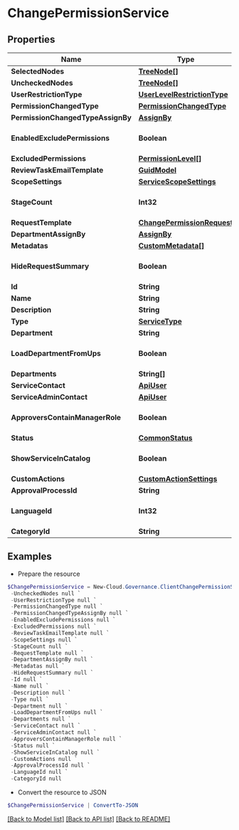 # ChangePermissionService
## Properties

Name | Type | Description | Notes
------------ | ------------- | ------------- | -------------
**SelectedNodes** | [**TreeNode[]**](TreeNode.md) |  | [optional] 
**UncheckedNodes** | [**TreeNode[]**](TreeNode.md) |  | [optional] 
**UserRestrictionType** | [**UserLevelRestrictionType**](UserLevelRestrictionType.md) |  | [optional] 
**PermissionChangedType** | [**PermissionChangedType**](PermissionChangedType.md) |  | [optional] 
**PermissionChangedTypeAssignBy** | [**AssignBy**](AssignBy.md) |  | [optional] 
**EnabledExcludePermissions** | **Boolean** |  | [optional] [default to $false]
**ExcludedPermissions** | [**PermissionLevel[]**](PermissionLevel.md) |  | [optional] 
**ReviewTaskEmailTemplate** | [**GuidModel**](GuidModel.md) |  | [optional] 
**ScopeSettings** | [**ServiceScopeSettings**](ServiceScopeSettings.md) |  | [optional] 
**StageCount** | **Int32** |  | [optional] [default to 0]
**RequestTemplate** | [**ChangePermissionRequest**](ChangePermissionRequest.md) |  | [optional] 
**DepartmentAssignBy** | [**AssignBy**](AssignBy.md) |  | [optional] 
**Metadatas** | [**CustomMetadata[]**](CustomMetadata.md) |  | [optional] 
**HideRequestSummary** | **Boolean** |  | [optional] [default to $false]
**Id** | **String** |  | [optional] 
**Name** | **String** |  | [optional] 
**Description** | **String** |  | [optional] 
**Type** | [**ServiceType**](ServiceType.md) |  | [optional] 
**Department** | **String** |  | [optional] 
**LoadDepartmentFromUps** | **Boolean** |  | [optional] [default to $false]
**Departments** | **String[]** |  | [optional] 
**ServiceContact** | [**ApiUser**](ApiUser.md) |  | [optional] 
**ServiceAdminContact** | [**ApiUser**](ApiUser.md) |  | [optional] 
**ApproversContainManagerRole** | **Boolean** |  | [optional] [default to $false]
**Status** | [**CommonStatus**](CommonStatus.md) |  | [optional] 
**ShowServiceInCatalog** | **Boolean** |  | [optional] [default to $false]
**CustomActions** | [**CustomActionSettings**](CustomActionSettings.md) |  | [optional] 
**ApprovalProcessId** | **String** |  | [optional] 
**LanguageId** | **Int32** |  | [optional] [default to 0]
**CategoryId** | **String** |  | [optional] 

## Examples

- Prepare the resource
```powershell
$ChangePermissionService = New-Cloud.Governance.ClientChangePermissionService  -SelectedNodes null `
 -UncheckedNodes null `
 -UserRestrictionType null `
 -PermissionChangedType null `
 -PermissionChangedTypeAssignBy null `
 -EnabledExcludePermissions null `
 -ExcludedPermissions null `
 -ReviewTaskEmailTemplate null `
 -ScopeSettings null `
 -StageCount null `
 -RequestTemplate null `
 -DepartmentAssignBy null `
 -Metadatas null `
 -HideRequestSummary null `
 -Id null `
 -Name null `
 -Description null `
 -Type null `
 -Department null `
 -LoadDepartmentFromUps null `
 -Departments null `
 -ServiceContact null `
 -ServiceAdminContact null `
 -ApproversContainManagerRole null `
 -Status null `
 -ShowServiceInCatalog null `
 -CustomActions null `
 -ApprovalProcessId null `
 -LanguageId null `
 -CategoryId null
```

- Convert the resource to JSON
```powershell
$ChangePermissionService | ConvertTo-JSON
```

[[Back to Model list]](../README.md#documentation-for-models) [[Back to API list]](../README.md#documentation-for-api-endpoints) [[Back to README]](../README.md)

